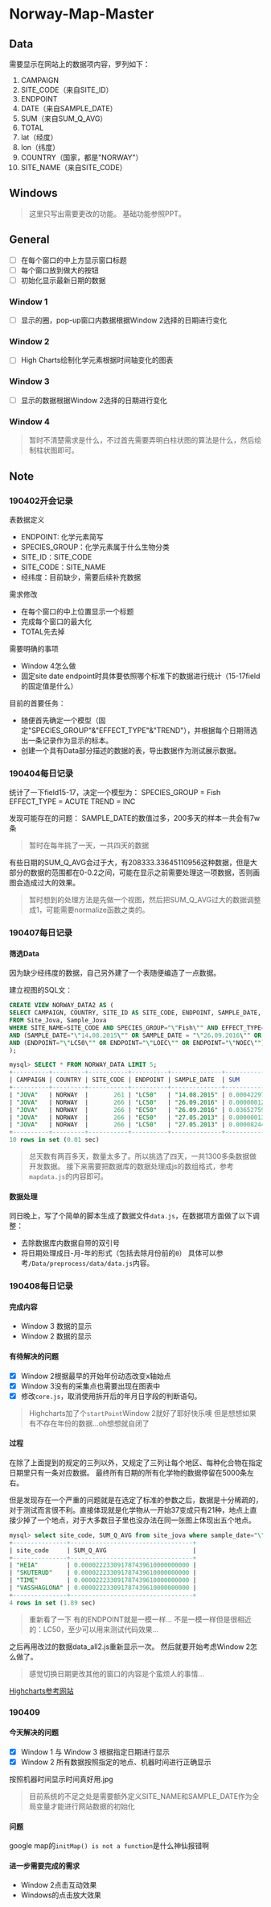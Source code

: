 # Norway-Map-Master

## Data
需要显示在网站上的数据项内容，罗列如下：
1. CAMPAIGN
2. SITE_CODE（来自SITE_ID）
3. ENDPOINT
4. DATE（来自SAMPLE_DATE）
5. SUM（来自SUM_Q_AVG）
6. TOTAL
7. lat（经度）
8. lon（纬度）
9. COUNTRY（国家，都是"NORWAY"）
10. SITE_NAME（来自SITE_CODE）

## Windows
> 这里只写出需要更改的功能。 基础功能参照PPT。

## General
- [ ] 在每个窗口的中上方显示窗口标题
- [ ] 每个窗口放到做大的按钮
- [ ] 初始化显示最新日期的数据

### Window 1
- [ ] 显示的圈，pop-up窗口内数据根据Window 2选择的日期进行变化

### Window 2
- [ ] High Charts绘制化学元素根据时间轴变化的图表

### Window 3
- [ ] 显示的数据根据Window 2选择的日期进行变化

### Window 4
> 暂时不清楚需求是什么，不过首先需要弄明白柱状图的算法是什么，然后绘制柱状图即可。

## Note

### 190402开会记录
表数据定义
- ENDPOINT: 化学元素简写
- SPECIES_GROUP：化学元素属于什么生物分类
- SITE_ID：SITE_CODE
- SITE_CODE：SITE_NAME
- 经纬度：目前缺少，需要后续补充数据

需求修改
- 在每个窗口的中上位置显示一个标题
- 完成每个窗口的最大化
- TOTAL先去掉

需要明确的事项
- Window 4怎么做
- 固定site date endpoint时具体要依照哪个标准下的数据进行统计（15-17field的固定值是什么）

目前的首要任务：
- 随便首先确定一个模型（固定"SPECIES_GROUP"&"EFFECT_TYPE"&"TREND"），并根据每个日期筛选出一条记录作为显示的标本。
- 创建一个具有Data部分描述的数据的表，导出数据作为测试展示数据。

### 190404每日记录

统计了一下field15-17，决定一个模型为：
SPECIES_GROUP = Fish
EFFECT_TYPE = ACUTE
TREND = INC

发现可能存在的问题：
SAMPLE_DATE的数值过多，200多天的样本一共会有7w条
> 暂时在每年挑了一天，一共四天的数据

有些日期的SUM_Q_AVG会过于大，有208333.33645110956这种数据，但是大部分的数据的范围都在0-0.2之间，可能在显示之前需要处理这一项数据，否则画图会造成过大的效果。
> 暂时想到的处理方法是先做一个视图，然后把SUM_Q_AVG过大的数据调整成1，可能需要normalize函数之类的。

### 190407每日记录

#### 筛选Data

因为缺少经纬度的数据，自己另外建了一个表随便编造了一点数据。

建立视图的SQL文：
```SQL
CREATE VIEW NORWAY_DATA2 AS (
SELECT CAMPAIGN, COUNTRY, SITE_ID AS SITE_CODE, ENDPOINT, SAMPLE_DATE, SUM_Q_AVG AS SUM, TOTAL, SITE_CODE AS SITE_NAME, lat, lon
FROM Site_Jova, Sample_Jova
WHERE SITE_NAME=SITE_CODE AND SPECIES_GROUP="\"Fish\"" AND EFFECT_TYPE="\"ACUTE\"" AND TREND="\"INC\""
AND (SAMPLE_DATE="\"14.08.2015\"" OR SAMPLE_DATE = "\"26.09.2016\"" OR SAMPLE_DATE = "\"16.06.2014\"" OR SAMPLE_DATE = "\"27.05.2013\"")
AND (ENDPOINT="\"LC50\"" OR ENDPOINT="\"LOEC\"" OR ENDPOINT="\"NOEC\"")
);

mysql> SELECT * FROM NORWAY_DATA LIMIT 5;
+----------+---------+-----------+----------+--------------+----------------------------------+-------+---------------+--------------+--------------+
| CAMPAIGN | COUNTRY | SITE_CODE | ENDPOINT | SAMPLE_DATE  | SUM                              | TOTAL | SITE_NAME     | lat          | lon          |
+----------+---------+-----------+----------+--------------+----------------------------------+-------+---------------+--------------+--------------+
| "JOVA"   | NORWAY  |       261 | "LC50"   | "14.08.2015" | 0.000422975406134160700000000000 |     8 | "HEIA"        | 44.172300000 | 22.782167000 |
| "JOVA"   | NORWAY  |       266 | "LC50"   | "26.09.2016" | 0.000000129032258064516110000000 |     1 | "VASSHAGLONA" | 48.387203000 | 15.545778000 |
| "JOVA"   | NORWAY  |       266 | "EC50"   | "26.09.2016" | 0.036527595456880314000000000000 |     1 | "VASSHAGLONA" | 48.387203000 | 15.545778000 |
| "JOVA"   | NORWAY  |       266 | "EC50"   | "27.05.2013" | 0.000000137500000000000000000000 |     1 | "VASSHAGLONA" | 48.387203000 | 15.545778000 |
| "JOVA"   | NORWAY  |       266 | "LC50"   | "27.05.2013" | 0.000082448349245183240000000000 |     3 | "VASSHAGLONA" | 48.387203000 | 15.545778000 |
+----------+---------+-----------+----------+--------------+----------------------------------+-------+---------------+--------------+--------------+
10 rows in set (0.01 sec)
```
> 总天数有两百多天，数量太多了。所以挑选了四天，一共1300多条数据做开发数据。
接下来需要把数据库的数据处理成js的数组格式，参考`mapdata.js`的内容即可。

#### 数据处理

同日晚上，写了个简单的脚本生成了数据文件`data.js`，在数据项方面做了以下调整：
- 去除数据库内数据自带的双引号
- 将日期处理成日-月-年的形式（包括去除月份前的`0`）
具体可以参考`/Data/preprocess/data/data.js`内容。

### 190408每日记录

#### 完成内容

- Window 3 数据的显示
- Window 2 数据的显示


#### 有待解决的问题

- [x] Window 2根据最早的开始年份动态改变x轴始点
- [x] Window 3没有的采集点也需要出现在图表中
- [x] 修改`core.js`，取消使用拆开后的年月日字段的判断语句。

> Highcharts加了个`startPoint`Window 2就好了耶好快乐噢
但是想想如果有不存在年份的数据...oh想想就自闭了


#### 过程

在除了上面提到的规定的三列以外，又规定了三列让每个地区、每种化合物在指定日期里只有一条对应数据。
最终所有日期的所有化学物的数据停留在5000条左右。

但是发现存在一个严重的问题就是在选定了标准的参数之后，数据是十分稀疏的，对于测试而言很不利。直接体现就是化学物从一开始37变成只有21种，地点上直接少掉了一个地点，对于大多数日子里也没办法在同一张图上体现出五个地点。

```SQL
mysql> select site_code, SUM_Q_AVG from site_jova where sample_date="\"25.06.2012\"" and endpoint="\"LC90\"" and SPECIES_GROUP="\"Fish\"" AND EFFECT_TYPE="\"ACUTE\"" AND TREND="\"INC\"" and EFFECT_DESCRIPTION = "\"Mortality\"" AND Q_TYPE = "\"HQ\"" AND Q_SELECT = "\"P_CONC\"";
+---------------+----------------------------------+
| site_code     | SUM_Q_AVG                        |
+---------------+----------------------------------+
| "HEIA"        | 0.000022233091787439610000000000 |
| "SKUTERUD"    | 0.000022233091787439610000000000 |
| "TIME"        | 0.000022233091787439610000000000 |
| "VASSHAGLONA" | 0.000022233091787439610000000000 |
+---------------+----------------------------------+
4 rows in set (1.89 sec)
```
> 重新看了一下 有的ENDPOINT就是一模一样...
不是一模一样但是很相近的：LC50，至少可以用来测试代码效果...

之后再用改过的数据data_all2.js重新显示一次。
然后就要开始考虑Window 2怎么做了。
> 感觉切换日期更改其他的窗口的内容是个蛮烦人的事情...

[Highcharts参考网站](https://www.highcharts.com/demo/line-basic)


### 190409

#### 今天解决的问题

- [x] Window 1 与 Window 3 根据指定日期进行显示
- [x] Window 2 所有数据按照指定的地点、机器时间进行正确显示

按照机器时间显示时间真好用.jpg

> 目前系统的不足之处是需要额外定义SITE_NAME和SAMPLE_DATE作为全局变量才能进行网站数据的初始化

#### 问题

google map的`initMap() is not a function`是什么神仙报错啊


#### 进一步需要完成的需求

- Window 2点击互动效果
- Windows的点击放大效果

